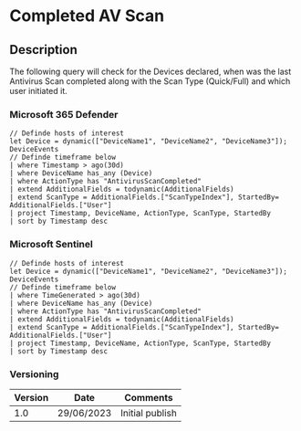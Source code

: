 # Completed AV Scan

## Description

The following query will check for the Devices declared, when was the last Antivirus Scan completed along with the Scan Type (Quick/Full) and which user initiated it.

### Microsoft 365 Defender
```
// Definde hosts of interest
let Device = dynamic(["DeviceName1", "DeviceName2", "DeviceName3"]);
DeviceEvents
// Definde timeframe below
| where Timestamp > ago(30d)
| where DeviceName has_any (Device)
| where ActionType has "AntivirusScanCompleted"
| extend AdditionalFields = todynamic(AdditionalFields)
| extend ScanType = AdditionalFields.["ScanTypeIndex"], StartedBy= AdditionalFields.["User"]
| project Timestamp, DeviceName, ActionType, ScanType, StartedBy
| sort by Timestamp desc
```

### Microsoft Sentinel
```
// Definde hosts of interest
let Device = dynamic(["DeviceName1", "DeviceName2", "DeviceName3"]);
DeviceEvents
// Definde timeframe below
| where TimeGenerated > ago(30d)
| where DeviceName has_any (Device)
| where ActionType has "AntivirusScanCompleted"
| extend AdditionalFields = todynamic(AdditionalFields)
| extend ScanType = AdditionalFields.["ScanTypeIndex"], StartedBy= AdditionalFields.["User"]
| project Timestamp, DeviceName, ActionType, ScanType, StartedBy
| sort by Timestamp desc
```

### Versioning
| Version       | Date          | Comments                               |
| ------------- |---------------| ---------------------------------------|
| 1.0           | 29/06/2023    | Initial publish                        |
